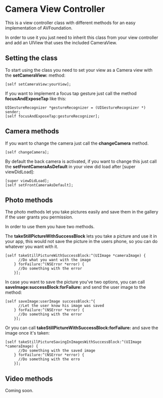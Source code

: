 # Camera View Controller
This is a view controller class with different methods for an easy implementation of AVFoundation.

In order to use it you just need to inherit this class from your view controller and add an UIView that uses the included CameraView.
## Setting the class

To start using the class you need to set your view as a Camera view with the **setCameraView:** method:

```Obj-C
[self setCameraView:yourView];
```

If you want to implement a focus tap gesture just call the method **focusAndExposeTap** like this:

```Obj-C
UIGestureRecognizer *gestureRecognizer = (UIGestureRecognizer *) sender;
[self focusAndExposeTap:gestureRecognizer];
```

## Camera methods

If you want to change the camera just call the **changeCamera** method.

```Obj-C
[self changeCamera];
```

By default the back camera is activated, if you want to change this just call the **setFrontCameraAsDefault** in your view did load after [super viewDidLoad]:

```Obj-C
[super viewDidLoad];
[self setFrontCameraAsDefault];
```

## Photo methods

The photo methods let you take pictures easily and save them in the gallery if the user grants you permission.

In order to use them you have two methods.

The **takeStillPictureWithSuccessBlock** lets you take a picture and use it in your app, this would not save the picture in the users phone, so you can do whatever you want with it.

```Obj-C
[self takeStillPictureWithSuccessBlock:^(UIImage *cameraImage) {
      //Do what you want with the image
    } forFailure:^(NSError *error) {
      //Do something with the error
    }];
```

In case you want to save the picture you've two options, you can call **saveImage:successBlock:forFailure:** and send the user image to the method:
```Obj-C
[self saveImage:userImage successBlock:^{
      //Let the user know his image was saved
    } forFailure:^(NSError *error) {
      //Do something with the error
    }];
```
Or you can call **takeStillPictureWithSuccessBlock:forFailure:** and save the image once it's taken:

```Obj-C
[self takeStillPictureSavingInImagesWithSuccessBlock:^(UIImage *cameraImage) {
      //Do something with the saved image
    } forFailure:^(NSError *error) {
      //Do something with the erro
    }];
```

## Video methods

Coming soon.
